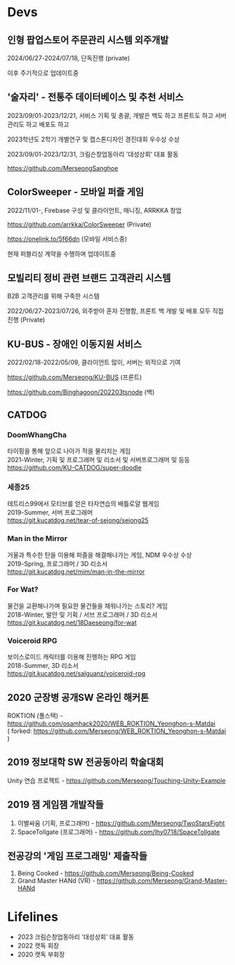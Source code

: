 # Devs

## 인형 팝업스토어 주문관리 시스템 외주개발

2024/06/27-2024/07/18, 단독진행 (private)

이후 주기적으로 업데이트중

## '술자리' - 전통주 데이터베이스 및 추천 서비스

2023/09/01-2023/12/21, 서비스 기획 및 총괄, 개발은 백도 하고 프론트도 하고 서버관리도 하고 배포도 하고

2023학년도 2학기 개별연구 및 캡스톤디자인 경진대회 우수상 수상

2023/09/01-2023/12/31, 크림슨창업동아리 '대성상회' 대표 활동

https://github.com/MerseongSanghoe

## ColorSweeper - 모바일 퍼즐 게임

2022/11/01-, Firebase 구성 및 클라이언트, 매니징, ARRKKA 창업

https://github.com/arrkka/ColorSweeper (Private)

https://onelink.to/5f66dn (모바일 서비스중)

현재 퍼블리싱 계약을 수행하며 업데이트중

## 모빌리티 정비 관련 브랜드 고객관리 시스템

B2B 고객관리를 위해 구축한 시스템

2022/06/27-2023/07/26, 외주받아 혼자 진행함, 프론트 백 개발 및 배포 모두 직접 진행 (Private)

## KU-BUS - 장애인 이동지원 서비스

2022/02/18-2022/05/09, 클라이언트 많이, 서버는 외적으로 기여

https://github.com/Merseong/KU-BUS (프론트)

https://github.com/Binghagoon/202203tsnode (백)

## CATDOG

### DoomWhangCha

타이핑을 통해 앞으로 나아가 적을 물리치는 게임  
2021-Winter, 기획 및 프로그래머 및 리소서 및 서버프로그래머 및 등등  
https://github.com/KU-CATDOG/super-doodle

### 세종25

테트리스99에서 모티브를 얻은 타자연습의 배틀로얄 웹게임  
2019-Summer, 서버 프로그래머  
https://git.kucatdog.net/tear-of-sejong/sejong25

### Man in the Mirror

거울과 특수한 탄을 이용해 퍼즐을 해결해나가는 게임, NDM 우수상 수상  
2019-Spring, 프로그래머 / 3D 리소서  
https://git.kucatdog.net/mim/man-in-the-mirror  

### For Wat?

물건을 교환해나가며 필요한 물건들을 채워나가는 스토리? 게임  
2018-Winter, 발안 및 기획 / 서브 프로그래머 / 3D 리소서  
https://git.kucatdog.net/18Daeseong/for-wat

### Voiceroid RPG

보이스로이드 캐릭터를 이용해 진행하는 RPG 게임  
2018-Summer, 3D 리소서  
https://git.kucatdog.net/salguanz/voiceroid-rpg

## 2020 군장병 공개SW 온라인 해커톤

ROKTION (풀스택) - https://github.com/osamhack2020/WEB_ROKTION_Yeonghon-s-Matdai  
( forked: https://github.com/Merseong/WEB_ROKTION_Yeonghon-s-Matdai )

## 2019 정보대학 SW 전공동아리 학술대회

Unity 연습 프로젝트 - https://github.com/Merseong/Touching-Unity-Example

## 2019 잼 게임잼 개발작들

1. 이별싸움 (기획, 프로그래머) - https://github.com/Merseong/TwoStarsFight
2. SpaceTollgate (프로그래머) - https://github.com/lhy0718/SpaceTollgate

## 전공강의 '게임 프로그래밍' 제출작들

1. Being Cooked - https://github.com/Merseong/Being-Cooked
2. Grand Master HANd (VR) - https://github.com/Merseong/Grand-Master-HANd

# Lifelines

* 2023 크림슨창업동아리 '대성상회' 대표 활동
* 2022 캣독 회장
* 2020 캣독 부회장
